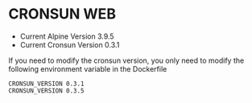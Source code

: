 # CRONSUN WEB

- Current Alpine Version 3.9.5
- Current Cronsun Version 0.3.1

If you need to modify the cronsun version, you only need to modify the following environment variable in the Dockerfile

```
CRONSUN_VERSION 0.3.1
CRONSUN_VERSION 0.3.5
```